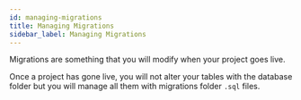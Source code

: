```yaml
---
id: managing-migrations
title: Managing Migrations
sidebar_label: Managing Migrations
---
```


Migrations are something that you will modify when your project goes live.

Once a project has gone live, you will not alter your tables with the database folder but you will manage all them with migrations folder `.sql` files.